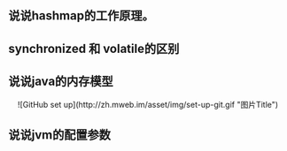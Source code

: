 ## 说说hashmap的工作原理。



## synchronized 和 volatile的区别


## 说说java的内存模型
<center> 
![GitHub set up](http://zh.mweb.im/asset/img/set-up-git.gif "图片Title")
</center>

## 说说jvm的配置参数


